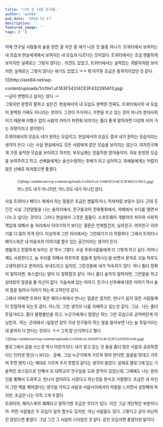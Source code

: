 ```yaml
---
title: '나의 또 다른 조각들.'
author: 'ash84'
pub_date: '2010-11-17'
description: ''
featured_image: ''
tags: ['']
---
```



<div style="text-align: justify; line-height: 2; "></div><div style="text-align: justify; line-height: 2; "><span style="font-size: 10pt; "><span style="font-family: Dotum; ">어제 연구실 사람들과 술을 한잔 걸 치던 중 애기 나온 것 들중 하나가. 트위터에서 보여지는 내 모습과 현실세계에서 보여지는 내 모습과 다르다는 것이었다. 트위터에서는 조금 젠틀하게 보이지만 실제로는 그렇지 않다는.. 의견도 있었고, 트위터에서는 실력있는 개발자처럼 보이지만, 실제로는 그렇지 않다는 애기도 있었고 ㅋㅋ 뭐 아무튼 조금은 충격적이었던 것 같다. </span></span></div><div style="text-align: justify; line-height: 2; "></div><div style="text-align: justify; line-height: 2; "></div><div style="text-align: justify; line-height: 2; ">![](http://ash84.net/wp-content/uploads/1/cfile1.uf.163F54314CE3F432295A13.jpg)</div><div style="text-align: justify; line-height: 2; "><span style="font-size: 10pt; "><span style="font-family: Dotum; ">**굳이 변명하고 싶지는 않다. **</span></span></div><div style="text-align: justify; line-height: 2; "></div><div style="text-align: justify; line-height: 2; "><span style="font-size: 10pt; "><span style="font-family: Dotum; ">그렇지만 분명히 말하고 싶은건. 현실에서의 내 모습도 완벽한 진짜도, 트위터에서의 내 모습이 완벽한 가짜도 아니라는 것이다. 그것이 가식이나, 가면을 쓰고 있는 것이 아니라 현대사회이기 때문에 어쩔수 없이 사람의 자아가 파편화 되어가는 좀더 좋게 말하자면 다양화 되어 가는 과정이라고 생각한다. </span></span></div><div style="text-align: justify; line-height: 2; "></div><div style="text-align: justify; line-height: 2; "><span style="font-size: 10pt; "><span style="font-family: Dotum; ">트위터에서의 모습도 내가 원하는 모습이고, 현실에서의 모습도 결국 내가 원하는 모습이라는 생각이 든다. 나는 사실 현실에서도 모든 사람에게 같은 모습을 보이지는 않는다. 여자친구에게 가장 솔직한 모습을 보이려고 하지만, 부모님께는 믿음직한 맏아들이자, 자유 분방한 모습을 보여주려고 하고, 선배들에게는 솔선수범하는 후배가 되고 싶어하고, 후배들에게는 어렵지 않은 선배로 여겨졌으면 좋겠다. </span></span></div><div style="text-align: justify; line-height: 2; "><span style="font-size: 10pt; "><span style="font-family: Dotum; ">  
</span></span></div><div style="text-align: justify; line-height: 2; "><span style="font-size: 10pt; "><span style="font-family: Dotum; "><figure class="wp-caption aligncenter" style="width: 547px">![](http://ash84.net/wp-content/uploads/1/cfile9.uf.194E95314CE3F482313912.jpg)<figcaption class="wp-caption-text">어느것도 내가 아니지만, 어느것도 내가 아니진 않다. </figcaption></figure>  
</span></span></div><div style="text-align: justify; line-height: 2; "><span style="font-size: 10pt; "><span style="font-family: Dotum; ">  
</span></span></div><div style="text-align: justify; line-height: 2; "></div><div style="text-align: justify; line-height: 2; "><span style="font-size: 10pt; "><span style="font-family: Dotum; ">사실 트위터나 페이스 북에서 하는 말들은 조금은 젠틀하거나, 허세처럼 보일수 있다. 근데 웃긴건 사실 그런말들을 나는 술자리에서, 친구들과의 전화통화에서, 까페에서 수다를 떨면서 나누고 싶다는 것이다. 그러나 현실에서 그것은 힘들다. 소프트웨어 개발자의 처우와 사회적 책임에 대해서 술 자리에서 이야기하기 보다는 결혼은 언제할건지, 남자친구, 여자친구 이야기를 더 많이 하게 된다. 이상하게 그런 자리에서는 그런애기가 더 적절하다. 그래서 트위터나 페이스북은 내 마음속의 이야기를 할수 있는 공간이라는 생각이 든다. </span></span></div><div style="text-align: justify; line-height: 2; "></div><div style="text-align: justify; line-height: 2; "><span style="font-size: 10pt; "><span style="font-family: Dotum; ">젠틀하고 친절하게 보이는 것 역시 그렇다. 사실 주위사람들에게 더 그렇게 하고 싶다. 어머니께도 사랑한다고, 늘 우리를 위해서 하루하루 힘들게 일하시는걸 보면서 문자로 오늘 하루도 고생하셨다고 문자라도 보내드리고 싶지만, 그런것들에 내가 익숙치가 않다. 아니 좀더 정확히 말하자면, 쑥스럽다는 말이 더 정확할것 같다. 아니 좀더 솔직히 말하자면, 그런말을 하고 상대방의 얼굴을 볼 자신이 없다. 가슴속에 있는 이야기. 친구나 선후배에 대한 이야기 역시 술의 힘을 빌려서 이야기 하는게 고작인것 같다. </span></span></div><div style="text-align: justify; line-height: 2; "></div><div style="text-align: justify; line-height: 2; "><span style="font-size: 10pt; "><span style="font-family: Dotum; ">그래서 어쩌면 트위터 혹은 페이스북에서 만나는 얼굴은 알지만, 만나기 쉽지 않은 사람들께 더 친절하게 되는것 같다. 어느덧, 그런 생각이 나를 지배하고 있는것 같다. 그냥.. 나는 좀더 투덜거리고, 좀더 불평불만을 하고, 누군가에게나 말장난 하는 그런 모습으로 굳어버린게 아닐런지.. 하는. 군대에서 1달동안 같이 지낸 친구들이 하는 말을 들어보면 나는 늘 투덜거리는데 끝까지 다 한다는 것이다. ㅋㅋ 그게 참 신기하다고 했다. </span></span></div><div style="text-align: justify; line-height: 2; "><span style="font-size: 10pt; "><span style="font-family: Dotum; ">  
</span></span></div><div style="text-align: justify; line-height: 2; "><span style="font-size: 10pt; "><span style="font-family: Dotum; ">![](http://ash84.net/wp-content/uploads/1/cfile8.uf.204397314CE3F5A93EDA40.jpg)  
</span></span></div><div style="text-align: justify; line-height: 2; "><font class="Apple-style-span" face="Dotum" size="3"><span class="Apple-style-span" style="font-size: 13px; line-height: 26px;">  
</span></font></div><div style="text-align: justify; line-height: 2; "><span style="font-size: 10pt; "><span style="font-family: Dotum; ">블로그에서 글을 쓰는것 역시 마찬가지다. 내가 알고 있는 것 들을 좀더 많은 사람과 공유하겠다는 인터넷 정신(?) 보다는.. 글쎄.. 그냥 누군가에게 가르쳐 줘야 한다면, 얼굴을 맞대고 가르쳐 주면 왠지 나는 제대로 가르쳐 주지 못할것 같다는 생각이 들었다. 실제로 블로그에 있는 기술적인 포스팅으로 인해서 모 대학교의 연구실을 도와 준적이 있었는데, 그때에도 나는 온라인을 통해서 도와주고, 만나서 밥이라도 사겠다고 하는것을 한사코 거절했다. 조금은 내 자신이 그런 벽을 깨야겠다는 생각을 가지고 사람과 사람사이에서의 마찰을 느끼면서 성장해야 하지만, 조금은 나는 아직 그게 두렵다. </span></span></div><div style="text-align: justify; line-height: 2; "></div><div style="text-align: justify; line-height: 2; "><span style="font-size: 10pt; "><span style="font-family: Dotum; ">트위터의, 페이스북의 폐해라고 말하기엔 조금은 무리가 있다. 이건 그냥 개인적인 부분이니까. 어떤 사람들은 두 모습이 일치 할수도 있지만, 아닌 사람들도 있다. 그렇다고 굳이 비난하진 않았으면 좋겠다. 그냥 그건 그 사람의 스타일인 것 같다. 같은 모습이면 좋겠지만 말이다. </span></span></div><div style="text-align: justify; line-height: 2; "></div><div style="text-align: justify; line-height: 2; "></div>

